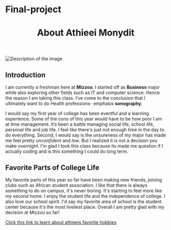 # Final-project


<!DOCTYPE html>
<html>
  <head>
  </head>
  <body>
    <header>
      <h1>About Athieei Monydit</h1>
    </header>
    <section>
      <img src="IMG_5965.jpeg" alt="Description of the image">
      <h2>Introduction</h2>
      <p>I am currently a freshman here at <strong>Mizzou</strong>. I started off as <strong>Business</strong> major while also exploring other fields such as IT and computer science. Hence the reason I am taking this class. I’ve come to the conclusion that I ultimately want to do Health professions- emphasis <strong>sonography</strong>.</p>
      <p>I would say my first year of college has been eventful and a learning experience. Some of the cons of this year would have to be how poor I am at time management. It’s been a battle managing social life, school life, personal life and job life. I feel like there's just not enough time in the day to do everything. Second, I would say is the unsureness of my major has made me feel pretty <em>unconfident</em> and <em>low</em>. But I realized it is not a decision you make overnight. I’m glad I took this class because its made me question if I actually coding and is this something I could do long term.</p>
      <h2>Favorite Parts of College Life</h2>
      <p>My favorite parts of this year so far have been making new friends, joining clubs such as African student association. I like that there is always something to do on campus, it's never boring. It's starting to feel more like my second home. I enjoy the student life and the independence of college. I also love our school spirit. I'd say my favorite area of school is the student center because it's the most liveliest place. Overall I am pretty glad with my decision at Mizzou so far!</p>
    </section>
  </body>
</html>
<a href="https://www.example.com">Click this link to learn about athieeis favorite hobbies</a>
